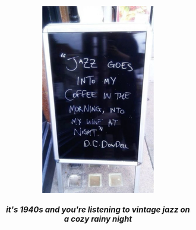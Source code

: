 
<div align="center">

<img src="ee614d5607a4ea74f78600fd4c3aaa7d.jpg" alt="butterfly" width="300"/>

## <em> it's 1940s and you're listening to vintage jazz on a cozy rainy night </em>

<br/>
</div>